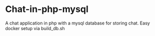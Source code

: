# Chat-in-php-mysql
A chat application in php with a mysql database for storing chat.
Easy docker setup via build_db.sh
